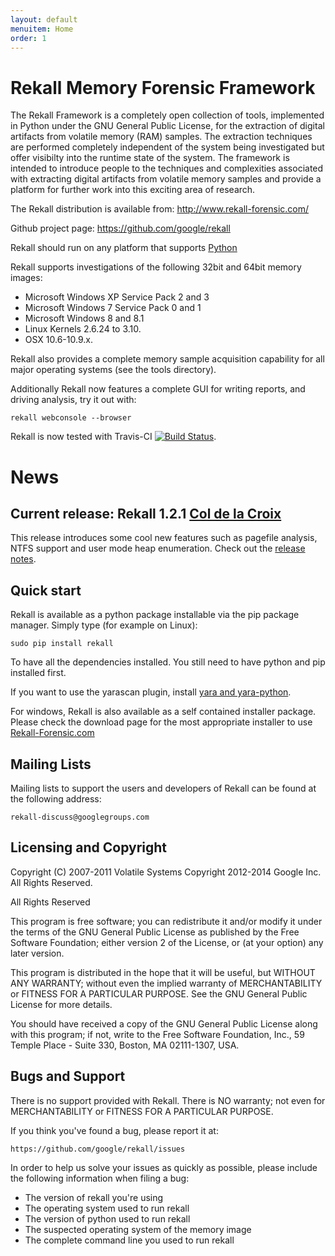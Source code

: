 ```yaml
---
layout: default
menuitem: Home
order: 1
---
```


# Rekall Memory Forensic Framework

The Rekall Framework is a completely open collection of tools, implemented in
Python under the GNU General Public License, for the extraction of digital
artifacts from volatile memory (RAM) samples.  The extraction techniques are
performed completely independent of the system being investigated but offer
visibilty into the runtime state of the system. The framework is intended to
introduce people to the techniques and complexities associated with extracting
digital artifacts from volatile memory samples and provide a platform for
further work into this exciting area of research.

The Rekall distribution is available from: <http://www.rekall-forensic.com/>

Github project page: <https://github.com/google/rekall>


Rekall should run on any platform that supports [Python](http://www.python.org)

Rekall supports investigations of the following 32bit and 64bit memory images:

- Microsoft Windows XP Service Pack 2 and 3
- Microsoft Windows 7 Service Pack 0 and 1
- Microsoft Windows 8 and 8.1
- Linux Kernels 2.6.24 to 3.10.
- OSX 10.6-10.9.x.

Rekall also provides a complete memory sample acquisition capability for all
major operating systems (see the tools directory).

Additionally Rekall now features a complete GUI for writing reports, and driving
analysis, try it out with:

```rekall webconsole --browser```

Rekall is now tested with Travis-CI [![Build Status](https://travis-ci.org/google/rekall.svg?branch=master)](https://travis-ci.org/google/rekall).

# News

## Current release: Rekall 1.2.1 [Col de la Croix](http://en.wikipedia.org/wiki/Col_de_la_Croix_(Vaud))

This release introduces some cool new features such as pagefile analysis, NTFS
support and user mode heap enumeration. Check out the [release
notes](releases.html).

## Quick start

Rekall is available as a python package installable via the pip package
manager. Simply type (for example on Linux):

```sudo pip install rekall```

To have all the dependencies installed. You still need to have python and pip
installed first.

If you want to use the yarascan plugin, install [yara and
yara-python](http://plusvic.github.io/yara/).

For windows, Rekall is also available as a self contained installer
package. Please check the download page for the most appropriate installer to
use [Rekall-Forensic.com](http://www.rekall-forensic.com/)

## Mailing Lists

Mailing lists to support the users and developers of Rekall
can be found at the following address:

    rekall-discuss@googlegroups.com


## Licensing and Copyright

Copyright (C) 2007-2011 Volatile Systems
Copyright 2012-2014 Google Inc. All Rights Reserved.

All Rights Reserved

This program is free software; you can redistribute it and/or
modify it under the terms of the GNU General Public License
as published by the Free Software Foundation; either version 2
of the License, or (at your option) any later version.

This program is distributed in the hope that it will be useful,
but WITHOUT ANY WARRANTY; without even the implied warranty of
MERCHANTABILITY or FITNESS FOR A PARTICULAR PURPOSE.  See the
GNU General Public License for more details.

You should have received a copy of the GNU General Public License
along with this program; if not, write to the Free Software
Foundation, Inc., 59 Temple Place - Suite 330, Boston, MA
02111-1307, USA.


## Bugs and Support

There is no support provided with Rekall. There is NO
warranty; not even for MERCHANTABILITY or FITNESS FOR A PARTICULAR
PURPOSE.

If you think you've found a bug, please report it at:

    https://github.com/google/rekall/issues

In order to help us solve your issues as quickly as possible,
please include the following information when filing a bug:

* The version of rekall you're using
* The operating system used to run rekall
* The version of python used to run rekall
* The suspected operating system of the memory image
* The complete command line you used to run rekall
